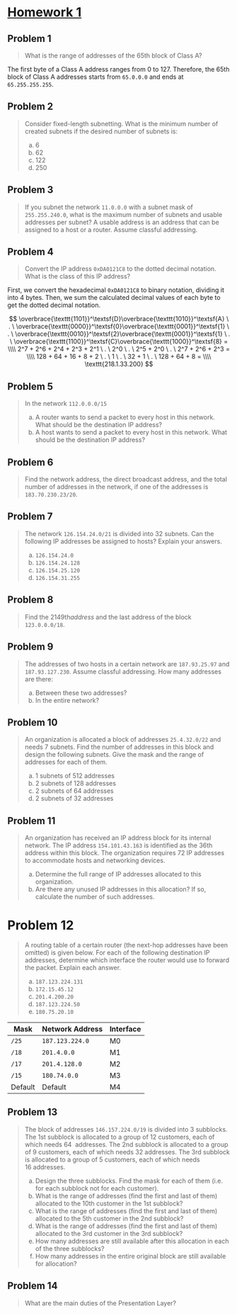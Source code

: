 <!-- KaTeX -->
<script
  type="text/javascript"
  src="http://cdn.mathjax.org/mathjax/latest/MathJax.js?config=TeX-AMS-MML_HTMLorMML">
</script>
<script type="text/x-mathjax-config">
  MathJax.Hub.Config({ tex2jax: { inlineMath: [['$', '$']] }, messageStyle: 'none' });
</script>

<style>ol { list-style-type: lower-alpha; }</style>

# [Homework 1](https://github.com/hanggrian/IIT-CS542/blob/assets/assignments/hw1.pdf)

## Problem 1

> What is the range of addresses of the $65\textsf{th block}$ of Class A?

The first byte of a Class A address ranges from $0$ to $127$. Therefore, the
$65\textsf{th block}$ of Class A addresses starts from $\texttt{65.0.0.0}$ and
ends at $\texttt{65.255.255.255}$.

## Problem 2

> Consider fixed-length subnetting. What is the minimum number of created
  subnets if the desired number of subnets is:
>
> 1.  $6$
> 1.  $62$
> 1.  $122$
> 1.  $250$

## Problem 3

> If you subnet the network $\texttt{11.0.0.0}$ with a subnet mask of
  $\texttt{255.255.240.0}$, what is the maximum number of subnets and usable
  addresses per subnet? A usable address is an address that can be assigned to a
  host or a router. Assume classful addressing.

## Problem 4

> Convert the IP address $\texttt{0xDA0121C8}$ to the dotted decimal notation.
  What is the class of this IP address?

First, we convert the hexadecimal $\texttt{0xDA0121C8}$ to binary notation,
dividing it into 4 bytes. Then, we sum the calculated decimal values of each
byte to get the dotted decimal notation.

$$
\overbrace{\texttt{1101}}^\textsf{D}\overbrace{\texttt{1010}}^\textsf{A} \ . \
\overbrace{\texttt{0000}}^\textsf{0}\overbrace{\texttt{0001}}^\textsf{1} \ . \
\overbrace{\texttt{0010}}^\textsf{2}\overbrace{\texttt{0001}}^\textsf{1} \ . \
\overbrace{\texttt{1100}}^\textsf{C}\overbrace{\texttt{1000}}^\textsf{8} = \\\\
2^7 + 2^6 + 2^4 + 2^3 + 2^1 \ . \
2^0 \ . \
2^5 + 2^0 \ . \
2^7 + 2^6 + 2^3 = \\\\
128 + 64 + 16 + 8 + 2 \ . \
1 \ . \
32 + 1 \ . \
128 + 64 + 8 = \\\\
\texttt{218.1.33.200}
$$

## Problem 5

> In the network $\texttt{112.0.0.0/15}$
>
> 1.  A router wants to send a packet to every host in this network. What should
      be the destination IP address?
> 1.  A host wants to send a packet to every host in this network. What should
      be the destination IP address?

## Problem 6

> Find the network address, the direct broadcast address, and the total number
  of addresses in the network, if one of the addresses is
  $\texttt{183.70.230.23/20}$.

## Problem 7

> The network $\texttt{126.154.24.0/21}$ is divided into $32\ \textsf{subnets}$.
  Can the following IP addresses be assigned to hosts? Explain your answers.
>
> 1.  $\texttt{126.154.24.0}$
> 1.  $\texttt{126.154.24.128}$
> 1.  $\texttt{126.154.25.120}$
> 1.  $\texttt{126.154.31.255}$

## Problem 8

> Find the $2149\textsf{th} address$ and the last address of the block
  $\texttt{123.0.0.0/18}$.

## Problem 9

> The addresses of two hosts in a certain network are $\texttt{187.93.25.97}$
  and $\texttt{187.93.127.230}$. Assume classful addressing. How many addresses
  are there:
>
> 1.  Between these two addresses?
> 1.  In the entire network?

## Problem 10

> An organization is allocated a block of addresses $\texttt{25.4.32.0/22}$ and
  needs $7\ \textsf{subnets}$. Find the number of addresses in this block and
  design the following subnets. Give the mask and the range of addresses for
  each of them.
>
> 1.  $1\ \textsf{subnets}$ of $512\ \textsf{addresses}$
> 1.  $2\ \textsf{subnets}$ of $128\ \textsf{addresses}$
> 1.  $2\ \textsf{subnets}$ of $64\ \textsf{addresses}$
> 1.  $2\ \textsf{subnets}$ of $32\ \textsf{addresses}$

## Problem 11

> An organization has received an IP address block for its internal network. The
  IP address $\texttt{154.101.43.163}$ is identified as the
  $36\textsf{th address}$ within this block. The organization requires
  $72\ \textsf{IP addresses}$ to accommodate hosts and networking devices.
>
> 1.  Determine the full range of IP addresses allocated to this organization.
> 1.  Are there any unused IP addresses in this allocation? If so, calculate the
      number of such addresses.

# Problem 12

> A routing table of a certain router (the next-hop addresses have been omitted)
  is given below. For each of the following destination IP addresses, determine
  which interface the router would use to forward the packet. Explain each
  answer.
>
> 1.  $\texttt{187.123.224.131}$
> 1.  $\texttt{172.15.45.12}$
> 1.  $\texttt{201.4.200.20}$
> 1.  $\texttt{187.123.224.50}$
> 1.  $\texttt{180.75.20.10}$

Mask | Network Address | Interface
--- | --- | ---
$\texttt{/25}$ | $\texttt{187.123.224.0}$ | M0
$\texttt{/18}$ | $\texttt{201.4.0.0}$ | M1
$\texttt{/17}$ | $\texttt{201.4.128.0}$ | M2
$\texttt{/15}$ | $\texttt{180.74.0.0}$ | M3
Default | Default | M4

## Problem 13

> The block of addresses $\texttt{146.157.224.0/19}$ is divided into
  $3\ \textsf{subblocks}$. The $1\textsf{st subblock}$ is allocated to a group
  of $12\ \textsf{customers}$, each of which needs $64\ \textsf{ addresses}$.
  The $2\textsf{nd subblock}$ is allocated to a group of
  $9\ \textsf{customers}$, each of which needs $32\ \textsf{addresses}$. The
  $3\textsf{rd subblock}$ is allocated to a group of $5\ \textsf{customers}$,
  each of which needs $16\ \textsf{addresses}$.
>
> 1.  Design the three subblocks. Find the mask for each of them (i.e. for each
      subblock not for each customer).
> 1.  What is the range of addresses (find the first and last of them) allocated
      to the $10\textsf{th customer}$ in the $1\textsf{st subblock}$?
> 1.  What is the range of addresses (find the first and last of them) allocated
      to the $5\textsf{th customer}$ in the $2\textsf{nd subblock}$?
> 1.  What is the range of addresses (find the first and last of them) allocated
      to the $3\textsf{rd customer}$ in the $3\textsf{rd subblock}$?
> 1.  How many addresses are still available after this allocation in each
      of the three subblocks?
> 1.  How many addresses in the entire original block are still available for
      allocation?

## Problem 14

> What are the main duties of the Presentation Layer?

